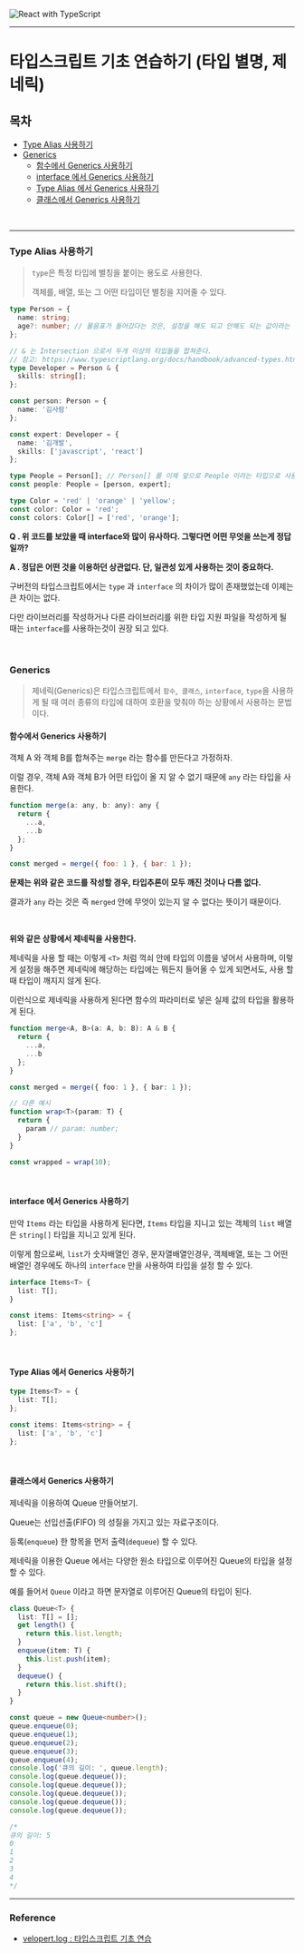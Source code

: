 ![React with TypeScript](https://user-images.githubusercontent.com/31315644/77824045-edd28b00-7142-11ea-83d8-b88e7cb6c97d.png)

------------

# 타입스크립트 기초 연습하기 (타입 별명, 제네릭)

## 목차

- [Type Alias 사용하기](#a1)
- [Generics](#a2)
  - [함수에서 Generics 사용하기](#a3)
  - [interface 에서 Generics 사용하기](#a4)
  - [Type Alias 에서 Generics 사용하기](#a5)
  - [클래스에서 Generics 사용하기](#a6)

<br/>

----------

### Type Alias 사용하기 <a id="a1"></a>

> `type`은 특정 타입에 별칭을 붙이는 용도로 사용한다. 
>
> 객체를, 배열, 또는 그 어떤 타입이던 별칭을 지어줄 수 있다.

```typescript
type Person = {
  name: string;
  age?: number; // 물음표가 들어갔다는 것은, 설정을 해도 되고 안해도 되는 값이라는 것을 의미한다.
};

// & 는 Intersection 으로서 두개 이상의 타입들을 합쳐준다.
// 참고: https://www.typescriptlang.org/docs/handbook/advanced-types.html#intersection-types
type Developer = Person & {
  skills: string[];
};

const person: Person = {
  name: '김사람'
};

const expert: Developer = {
  name: '김개발',
  skills: ['javascript', 'react']
};

type People = Person[]; // Person[] 를 이제 앞으로 People 이라는 타입으로 사용 할 수 있습니다.
const people: People = [person, expert];

type Color = 'red' | 'orange' | 'yellow';
const color: Color = 'red';
const colors: Color[] = ['red', 'orange'];
```

**Q . 위 코드를 보았을 때 interface와 많이 유사하다. 그렇다면 어떤 무엇을 쓰는게 정답일까?**

**A . 정답은 어떤 것을 이용하던 상관없다. 단, 일관성 있게 사용하는 것이 중요하다.**

구버전의 타입스크립트에서는 `type` 과 `interface` 의 차이가 많이 존재했었는데 이제는 큰 차이는 없다. 

다만 라이브러리를 작성하거나 다른 라이브러리를 위한 타입 지원 파일을 작성하게 될 때는 `interface`를 사용하는것이 권장 되고 있다.

<br/>

### Generics  <a id="a2"></a>

>  제네릭(Generics)은 타입스크립트에서 `함수`,` 클래스`, `interface`, `type`을 사용하게 될 때 여러 종류의 타입에 대하여 호환을 맞춰야 하는 상황에서 사용하는 문법이다.

#### 함수에서 Generics 사용하기  <a id="a3"></a>

객체 A 와 객체 B를 합쳐주는 `merge` 라는 함수를 만든다고 가정하자.

이럴 경우, 객체 A와 객체 B가 어떤 타입이 올 지 알 수 없기 때문에 `any` 라는 타입을 사용한다.

```jsx
function merge(a: any, b: any): any {
  return {
    ...a,
    ...b
  };
}

const merged = merge({ foo: 1 }, { bar: 1 });
```

**문제는 위와 같은 코드를 작성할 경우, 타입추론이 모두 깨진 것이나 다름 없다.**

결과가 `any` 라는 것은 즉 `merged` 안에 무엇이 있는지 알 수 없다는 뜻이기 때문이다.

<br/>

**위와 같은 상황에서 제네릭을 사용한다.**

제네릭을 사용 할 때는 이렇게 `<T>` 처럼 꺽쇠 안에 타입의 이름을 넣어서 사용하며, 이렇게 설정을 해주면 제네릭에 해당하는 타입에는 뭐든지 들어올 수 있게 되면서도, 사용 할 때 타입이 깨지지 않게 된다.

이런식으로 제네릭을 사용하게 된다면 함수의 파라미터로 넣은 실제 값의 타입을 활용하게 된다.

```typescript
function merge<A, B>(a: A, b: B): A & B {
  return {
    ...a,
    ...b
  };
}

const merged = merge({ foo: 1 }, { bar: 1 });

// 다른 예시
function wrap<T>(param: T) {
  return {
    param // param: number;
  }
}

const wrapped = wrap(10);
```

<br/>

#### interface 에서 Generics 사용하기  <a id="a4"></a>

만약 `Items` 라는 타입을 사용하게 된다면, `Items` 타입을 지니고 있는 객체의 `list` 배열은 `string[]` 타입을 지니고 있게 된다. 

이렇게 함으로써, `list`가 숫자배열인 경우, 문자열배열인경우, 객체배열, 또는 그 어떤 배열인 경우에도 하나의 `interface` 만을 사용하여 타입을 설정 할 수 있다.

```typescript
interface Items<T> {
  list: T[];
}

const items: Items<string> = {
  list: ['a', 'b', 'c']
};
```

<br/>

#### Type Alias 에서 Generics 사용하기  <a id="a5"></a>

```typescript
type Items<T> = {
  list: T[];
};

const items: Items<string> = {
  list: ['a', 'b', 'c']
};
```

<br/>

#### 클래스에서 Generics 사용하기  <a id="a6"></a>

제네릭을 이용하여 Queue 만들어보기.

Queue는 선입선출(FIFO) 의 성질을 가지고 있는 자료구조이다.

등록(`enqueue`) 한 항목을 먼저 출력(`dequeue`) 할 수 있다.

제네릭을 이용한 Queue 에서는 다양한 원소 타입으로 이루어진 Queue의 타입을 설정할 수 있다.

예를 들어서 `Queue` 이라고 하면 문자열로 이루어진 Queue의 타입이 된다.

```typescript
class Queue<T> {
  list: T[] = [];
  get length() {
    return this.list.length;
  }
  enqueue(item: T) {
    this.list.push(item);
  }
  dequeue() {
    return this.list.shift();
  }
}

const queue = new Queue<number>();
queue.enqueue(0);
queue.enqueue(1);
queue.enqueue(2);
queue.enqueue(3);
queue.enqueue(4);
console.log('큐의 길이: ', queue.length);
console.log(queue.dequeue());
console.log(queue.dequeue());
console.log(queue.dequeue());
console.log(queue.dequeue());
console.log(queue.dequeue());

/*
큐의 길이: 5
0
1
2
3
4
*/
```

-----------

### Reference

- [velopert.log : 타입스크립트 기초 연습](https://velog.io/@velopert/typescript-basics)